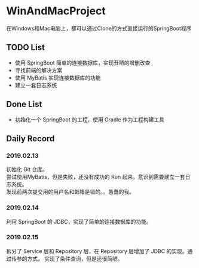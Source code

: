 # WinAndMacProject 
在Windows和Mac电脑上，都可以通过Clone的方式直接运行的SpringBoot程序
## TODO List
+ 使用 SpringBoot 简单的连接数据库，实现丑陋的增删改查
+ 寻找前端的解决方案
+ 使用 MyBatis 实现连接数据库的功能
+ 建立一套日志系统
## Done List
+ 初始化一个 SpringBoot 的工程，使用 Gradle 作为工程构建工具
## Daily Record 
### 2019.02.13
初始化 Git 仓库。  
尝试使用MyBatis，但是失败，还没有成功的 Run 起来。意识到需要建立一套日志系统。     
发现前两次提交用的用户名和邮箱是错的。。愚蠢的我。
### 2019.02.14
利用 SpringBoot 的 JDBC，实现了简单的连接数据库的功能。
### 2019.02.15
拆分了 Service 层和 Repository 层，在 Repository 层增加了 JDBC 的实现。通过传参的方式，
实现了条件查询，但是还很简陋。